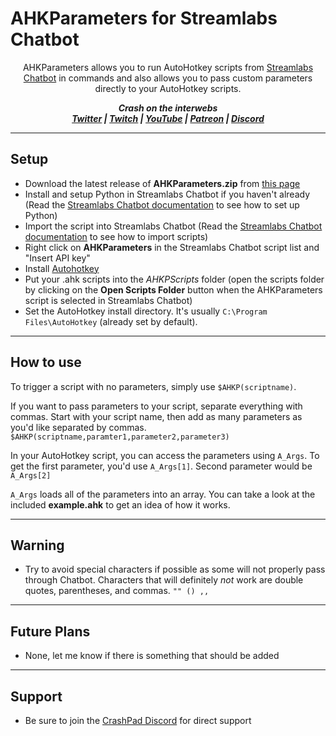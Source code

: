 # AHKParameters for Streamlabs Chatbot

<p align="center">AHKParameters allows you to run AutoHotkey scripts from <a href="https://streamlabs.com/chatbot">Streamlabs Chatbot</a> in commands and also allows you to pass custom parameters directly to your AutoHotkey scripts.</p>

<p align="center"><i><b>
  Crash on the interwebs<br>
  <a href="https://twitter.com/CrashKoeck">Twitter</a> |
  <a href="https://twitch.tv/CrashKoeck">Twitch</a> |
  <a href="https://youtube.com/Crashkoeck">YouTube</a> |
  <a href="https://patreon.com/Crashkoeck">Patreon</a> |
  <a href="https://discord.gg/zyS2jbJ">Discord</a>
</b></i></p>

***

## Setup
- Download the latest release of <b>AHKParameters.zip</b> from <a href="https://github.com/CrashKoeck/AHKParameters/releases">this page</a>
- Install and setup Python in Streamlabs Chatbot if you haven't already (Read the <a href="https://cdn.streamlabs.com/chatbot/Documentation_Twitch.pdf">Streamlabs Chatbot documentation</a> to see how to set up Python)
- Import the script into Streamlabs Chatbot (Read the <a href="https://cdn.streamlabs.com/chatbot/Documentation_Twitch.pdf">Streamlabs Chatbot documentation</a> to see how to import scripts)
- Right click on <b>AHKParameters</b> in the Streamlabs Chatbot script list and "Insert API key"
- Install <a href="https://www.autohotkey.com/">Autohotkey</a>
- Put your .ahk scripts into the <i>AHKPScripts</i> folder (open the scripts folder by clicking on the <b>Open Scripts Folder</b> button when the AHKParameters script is selected in Streamlabs Chatbot)
- Set the AutoHotkey install directory. It's usually ```C:\Program Files\AutoHotkey``` (already set by default).

***

## How to use
To trigger a script with no parameters, simply use ```$AHKP(scriptname)```. 

If you want to pass parameters to your script, separate everything with
commas. Start with your script name, then add as many parameters as you'd
like separated by commas.
```$AHKP(scriptname,paramter1,parameter2,parameter3)```

In your AutoHotkey script, you can access the parameters using ```A_Args```.
To get the first parameter, you'd use ```A_Args[1]```. Second parameter would be ```A_Args[2]```
	
```A_Args``` loads all of the parameters into an array. You can take a look at
the included <b>example.ahk</b> to get an idea of how it works.

***

## Warning
- Try to avoid special characters if possible as some will not properly pass
through Chatbot. Characters that will definitely <i>not</i> work are double quotes,
parentheses, and commas. ```"" () ,,```

***

## Future Plans
- None, let me know if there is something that should be added

***

## Support
- Be sure to join the <a href="https://discord.gg/zyS2jbJ">CrashPad Discord</a> for direct support
